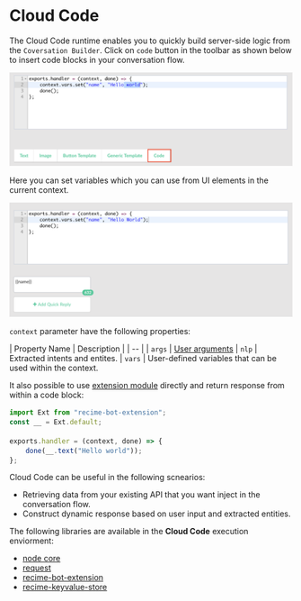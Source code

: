 # Cloud Code

The Cloud Code runtime enables you to quickly build server-side logic from the `Coversation Builder`. Click on `code` button in the toolbar as shown below to insert code blocks in your conversation flow.

![](code-block.png)

Here you can set variables which you can use from UI elements in the current context. 

![](code-block-action.png)

`context` parameter have the following properties:

| Property Name | Description |
| -- |
| `args` | [User arguments](message-object.md)
| `nlp` | Extracted intents and entites.
| `vars` | User-defined variables that can be used within the context.


It also possible to use [extension module](https://github.com/Recime/recime-bot-extension) directly and return response from within a code block:

```javascript
import Ext from "recime-bot-extension";
const __ = Ext.default;

exports.handler = (context, done) => {
    done(__.text("Hello world"));
};
```

Cloud Code can be useful in the following scnearios:

* Retrieving data from your existing API that you want inject in the conversation flow.
* Construct dynamic response based on user input and extracted entities.


The following libraries are available in the **Cloud Code** execution enviorment:

* [node core](https://nodejs.org/api/modules.html#modules_core_modules)
* [request](https://github.com/request/request)
* [recime-bot-extension](https://github.com/Recime/recime-bot-extension)
* [recime-keyvalue-store](https://github.com/Recime/recime-keyvalue-store)
